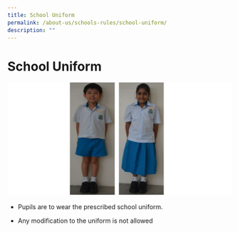 ```yaml
---
title: School Uniform
permalink: /about-us/schools-rules/school-uniform/
description: ""
---
```

# **School Uniform**


![](/images/schuni.jpg)

*   Pupils are to wear the prescribed school uniform.

*   Any modification to the uniform is not allowed